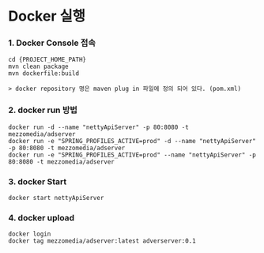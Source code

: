 # 


# Docker 실행  
### 1. Docker Console 접속 
	cd {PROJECT_HOME_PATH}
	mvn clean package
	mvn dockerfile:build  

	> docker repository 명은 maven plug in 파일에 정의 되어 있다. (pom.xml)
	
	
### 2. docker run 방법 
	docker run -d --name "nettyApiServer" -p 80:8080 -t mezzomedia/adserver
	docker run -e "SPRING_PROFILES_ACTIVE=prod" -d --name "nettyApiServer" -p 80:8080 -t mezzomedia/adserver
	docker run -e "SPRING_PROFILES_ACTIVE=prod" --name "nettyApiServer" -p 80:8080 -t mezzomedia/adserver

### 3. docker Start

	docker start nettyApiServer

### 4. docker upload
	docker login
	docker tag mezzomedia/adserver:latest adverserver:0.1
	
	 

	
	